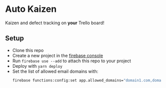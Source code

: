 # Auto Kaizen

Kaizen and defect tracking on **your** Trello board!

## Setup

- Clone this repo
- Create a new project in the [firebase console](https://console.firebase.google.com/u/0/)
- Run `firebase use --add` to attach this repo to your project
- Deploy with `yarn deploy`
- Set the list of allowed email domains with:
  ```sh
  firebase functions:config:set app.allowed_domains="domain1.com,domain2.com"
  ```
